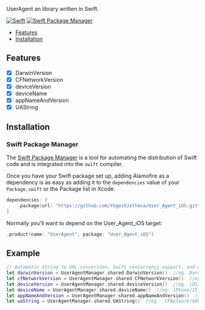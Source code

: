 UserAgent an library written in Swift.

[![Swift](https://img.shields.io/badge/Swift-5.7_5.8_5.9-orange?style=flat-square)](https://img.shields.io/badge/Swift-5.7_5.8_5.9-Orange?style=flat-square)
[![Swift Package Manager](https://img.shields.io/badge/Swift_Package_Manager-compatible-orange?style=flat-square)](https://img.shields.io/badge/Swift_Package_Manager-compatible-orange?style=flat-square)

- [Features](#features)
- [Installation](#installation)


## Features
- [x] DarwinVersion
- [x] CFNetworkVersion
- [x] deviceVersion
- [x] deviceName
- [x] appNameAndVersion
- [x] UAString
                          
## Installation
                          
  ### Swift Package Manager

  The [Swift Package Manager](https://swift.org/package-manager/) is a tool for automating the distribution of Swift code and is integrated into the `swift` compiler.

  Once you have your Swift package set up, adding Alamofire as a dependency is as easy as adding it to the `dependencies` value of your `Package.swift` or the Package list in Xcode.

  ```swift
  dependencies: [
      .package(url: "https://github.com/YogeshJethava/User_Agent_iOS.git", .upToNextMajor(from: "1.0.0"))
  ]
  ```

  Normally you'll want to depend on the User_Agent_iOS target:

  ```swift
  .product(name: "UserAgent", package: "User_Agent_iOS")
  ```

## Example

```swift
// Automatic String to URL conversion, Swift concurrency support, and automatic retry.
let darwinVersion = UserAgentManager.shared.DarwinVersion()  //eg. Darwin/16.3.0
let cfNetworkVersion = UserAgentManager.shared.CFNetworkVersion()  //eg. CFNetwork/808.3
let deviceVersion = UserAgentManager.shared.deviceVersion()  //eg. iOS/10_1
let deviceName = UserAgentManager.shared.deviceName()  //eg. iPhone/15_Pro_Max
let appNameAndVersion = UserAgentManager.shared.appNameAndVersion()  //eg. MyApp/1
let uaString = UserAgentManager.shared.UAString()  //eg.  CFNetwork/808.3 Darwin/16.3.0 (iPhone/15_Pro_Max iOS/10_1)
```

